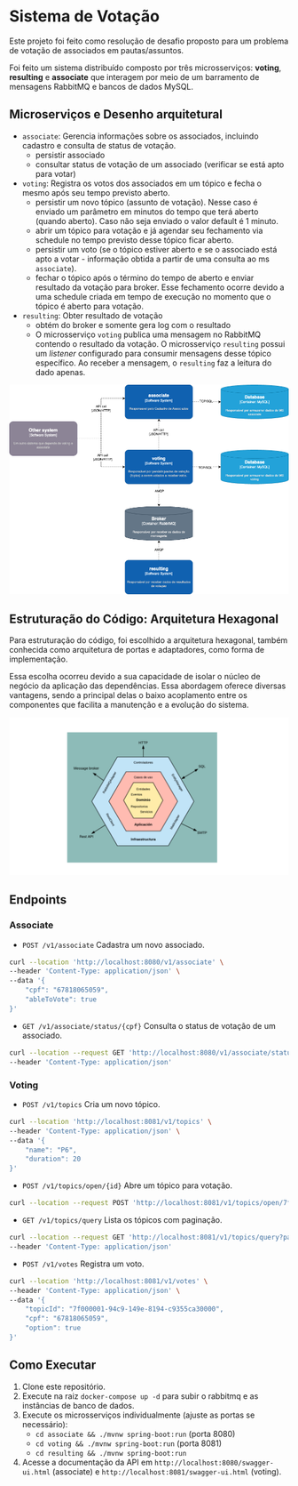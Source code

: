 # Sistema de Votação

Este projeto foi feito como resolução de desafio proposto para um problema de votação de associados em pautas/assuntos. 

Foi feito um sistema distribuído composto por três microsserviços: **voting**, **resulting** e **associate** que interagem por meio de um barramento de mensagens RabbitMQ e bancos de dados MySQL.


## Microserviços e Desenho arquitetural

- `associate`: Gerencia informações sobre os associados, incluindo cadastro e consulta de status de votação.
    - persistir associado
    - consultar status de votação de um associado (verificar se está apto para votar)
- `voting`: Registra os votos dos associados em um tópico e fecha o mesmo após seu tempo previsto aberto.
    - persistir um novo tópico (assunto de votação). Nesse caso é enviado um parâmetro em minutos do tempo que terá aberto (quando aberto). Caso não seja enviado o valor default é 1 minuto.
    - abrir um tópico para votação e já agendar seu fechamento via schedule no tempo previsto desse tópico ficar aberto.
    - persistir um voto (se o tópico estiver aberto e se o associado está apto a votar - informação obtida a partir de uma consulta ao ms `associate`).
    - fechar o tópico após o término do tempo de aberto e enviar resultado da votação para broker. Esse fechamento ocorre devido a uma schedule criada em tempo de execução no momento que o tópico é aberto para votação.
- `resulting`: Obter resultado de votação
    - obtém do broker e somente gera log com o resultado
    - O microsserviço `voting` publica uma mensagem no RabbitMQ contendo o resultado da votação. O microsserviço `resulting` possui um *listener* configurado para consumir mensagens desse tópico específico. Ao receber a mensagem, o `resulting` faz a leitura do dado apenas.

![Arquitetura](arquitetura.drawio.png)

## Estruturação do Código: Arquitetura Hexagonal

Para estruturação do código, foi escolhido a arquitetura hexagonal, também conhecida como arquitetura de portas e adaptadores, como forma de implementação. 

Essa escolha ocorreu devido a sua capacidade de isolar o núcleo de negócio da aplicação das dependências. Essa abordagem oferece diversas vantagens, sendo a principal delas o baixo acoplamento entre os componentes que facilita a manutenção e a evolução do sistema.

![Arquitetura Hexagonal](hexagonal.png)

## Endpoints

### Associate

- `POST /v1/associate` Cadastra um novo associado.

```bash
curl --location 'http://localhost:8080/v1/associate' \
--header 'Content-Type: application/json' \
--data '{
    "cpf": "67818065059",
    "ableToVote": true
}'
```

- `GET /v1/associate/status/{cpf}` Consulta o status de votação de um associado.

```bash
curl --location --request GET 'http://localhost:8080/v1/associate/status/67818065059' \
--header 'Content-Type: application/json'
```

### Voting

- `POST /v1/topics` Cria um novo tópico.

```bash
curl --location 'http://localhost:8081/v1/topics' \
--header 'Content-Type: application/json' \
--data '{
    "name": "P6",
    "duration": 20
}'
```

- `POST /v1/topics/open/{id}` Abre um tópico para votação.

```bash
curl --location --request POST 'http://localhost:8081/v1/topics/open/7f000001-94c9-149e-8194-c9355ca30000' \
```

- `GET /v1/topics/query` Lista os tópicos com paginação.

```bash
curl --location --request GET 'http://localhost:8081/v1/topics/query?pageSize=10&pageNumber=0' \
--header 'Content-Type: application/json'
```

- `POST /v1/votes` Registra um voto.

```bash
curl --location 'http://localhost:8081/v1/votes' \
--header 'Content-Type: application/json' \
--data '{
    "topicId": "7f000001-94c9-149e-8194-c9355ca30000",
    "cpf": "67818065059",
    "option": true
}'
```

## Como Executar

1. Clone este repositório.
2. Execute na raiz `docker-compose up -d` para subir o rabbitmq e as instâncias de banco de dados.
2.  Execute os microsserviços individualmente (ajuste as portas se necessário):
    *   `cd associate && ./mvnw spring-boot:run` (porta 8080)
    *   `cd voting && ./mvnw spring-boot:run` (porta 8081)
    *   `cd resulting && ./mvnw spring-boot:run`
3.  Acesse a documentação da API em `http://localhost:8080/swagger-ui.html` (associate) e `http://localhost:8081/swagger-ui.html` (voting).

